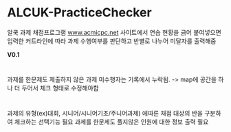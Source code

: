 # ALCUK-PracticeChecker
알쿡 과제 채점프로그램
www.acmicpc.net 사이트에서 연습 현황을 긁어 붙여넣으면 입력한 커트라인에 따라 과제 수행여부를 판단하고 반별로 나누어 미달자를 출력해줌

<strong>V0.1 </strong>
<b><issue></b>
<h1></h1>
과제를 한문제도 제출하지 않은 과제 미수행자는 기록에서 누락됨. -> map에 공간을 하나 더 두어서 체크 형태로 수정해야함
  
<b><todo></b>
<h1></h1>
과제의 유형(ex)대회, 시니어/시니어기초/주니어과제) 에따른 채점 대상의 반을 구분하여 체크하는 선택기능 필요
과제를 한문제도 풀지않은 인원에 대한 정보 출력 필요
